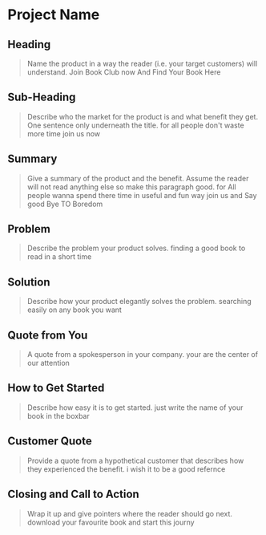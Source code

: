 # Project Name #

<!--
> This material was originally posted [here](http://www.quora.com/What-is-Amazons-approach-to-product-development-and-product-management). It is reproduced here for posterities sake.

There is an approach called "working backwards" that is widely used at Amazon. They work backwards from the customer, rather than starting with an idea for a product and trying to bolt customers onto it. While working backwards can be applied to any specific product decision, using this approach is especially important when developing new products or features.

For new initiatives a product manager typically starts by writing an internal press release announcing the finished product. The target audience for the press release is the new/updated product's customers, which can be retail customers or internal users of a tool or technology. Internal press releases are centered around the customer problem, how current solutions (internal or external) fail, and how the new product will blow away existing solutions.

If the benefits listed don't sound very interesting or exciting to customers, then perhaps they're not (and shouldn't be built). Instead, the product manager should keep iterating on the press release until they've come up with benefits that actually sound like benefits. Iterating on a press release is a lot less expensive than iterating on the product itself (and quicker!).

If the press release is more than a page and a half, it is probably too long. Keep it simple. 3-4 sentences for most paragraphs. Cut out the fat. Don't make it into a spec. You can accompany the press release with a FAQ that answers all of the other business or execution questions so the press release can stay focused on what the customer gets. My rule of thumb is that if the press release is hard to write, then the product is probably going to suck. Keep working at it until the outline for each paragraph flows.

Oh, and I also like to write press-releases in what I call "Oprah-speak" for mainstream consumer products. Imagine you're sitting on Oprah's couch and have just explained the product to her, and then you listen as she explains it to her audience. That's "Oprah-speak", not "Geek-speak".

Once the project moves into development, the press release can be used as a touchstone; a guiding light. The product team can ask themselves, "Are we building what is in the press release?" If they find they're spending time building things that aren't in the press release (overbuilding), they need to ask themselves why. This keeps product development focused on achieving the customer benefits and not building extraneous stuff that takes longer to build, takes resources to maintain, and doesn't provide real customer benefit (at least not enough to warrant inclusion in the press release).
 -->

## Heading ##
  > Name the product in a way the reader (i.e. your target customers) will understand.
  Join Book Club now And Find Your Book Here


## Sub-Heading ##
  > Describe who the market for the product is and what benefit they get. One sentence only underneath the title.
  for all people don't waste more time join us now


## Summary ##
  > Give a summary of the product and the benefit. Assume the reader will not read anything else so make this paragraph good.
  for All people wanna spend there time in useful and fun way join us and Say good Bye TO Boredom 

## Problem ##
  > Describe the problem your product solves.
 finding a good book to read in a short time 

## Solution ##
  > Describe how your product elegantly solves the problem.
   searching easily on any book you want 


## Quote from You ##
  > A quote from a spokesperson in your company.
  your are the center of our attention

## How to Get Started ##
  > Describe how easy it is to get started.
  just write the name of your book in the boxbar

## Customer Quote ##
  > Provide a quote from a hypothetical customer that describes how they experienced the benefit.
  i wish it to be a good refernce

## Closing and Call to Action ##
  > Wrap it up and give pointers where the reader should go next.
  download your favourite book and start this journy 
